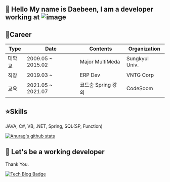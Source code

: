 👋 Hello My name is Daebeen, I am a developer working at ![image](https://user-images.githubusercontent.com/33610314/118752438-0c8f6600-b89e-11eb-9f21-653c996a08bf.png)
--

💜Career
--
|  Type |     Date      |      Contents      |       Organization       |
|-------|---------------|--------------------|--------------------------|
|대학교 |2009.05 ~ 2015.02|Major MultiMeda     | Sungkyul Univ.
|직장   |2019.03 ~      |ERP Dev             | VNTG Corp
|교육   |2021.05 ~ 2021.07|코드숨 Spring 강의 | CodeSoom                 |


⭐Skills
--
JAVA, C#, VB, .NET, Spring, SQL(SP, Function)  

[![Anurag's github stats](https://github-readme-stats.vercel.app/api?username=imdaebeen)](https://github.com/anuraghazra/github-readme-stats)


🦾 Let's be a working developer
--
   Thank You.


[![Tech Blog Badge](http://img.shields.io/badge/-Tech%20blog-black?style=flat-square&logo=github&link=https://zzsza.github.io/)](https://daebeen-im.tistory.com/category/IT%20%EA%B0%9C%EB%B0%9C/%EC%BD%94%EB%93%9C%EC%88%A8%5BCODE%20SOOM%5D)

